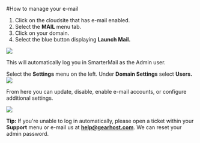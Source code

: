 #How to manage your e-mail

1. Click on the cloudsite that has e-mail enabled.
1. Select the **MAIL** menu tab.
1. Click on your domain.
1. Select the blue button displaying **Launch Mail.**
<img src="https://raw.githubusercontent.com/GearHost/docs/master/Images/memail1.png" /> 

This will automatically log you in SmarterMail as the Admin user.

Select the **Settings** menu on the left.
Under **Domain Settings** select **Users.**
<img src="https://raw.githubusercontent.com/GearHost/docs/master/Images/memail2.png" /> 

From here you can update, disable, enable e-mail accounts, or configure additional settings.

<img src="https://raw.githubusercontent.com/GearHost/docs/master/Images/memail3.png" /> 

**Tip:** If you're unable to log in automatically, please open a ticket within your **Support** menu or e-mail us at **help@gearhost.com**. We can reset your admin password.

